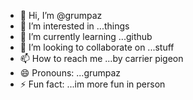 - 👋 Hi, I’m @grumpaz
- 👀 I’m interested in ...things
- 🌱 I’m currently learning ...github
- 💞️ I’m looking to collaborate on ...stuff
- 📫 How to reach me ...by carrier pigeon
- 😄 Pronouns: ...grumpaz
- ⚡ Fun fact: ...im more fun in person

<!---
grumpaz/grumpaz is a ✨ special ✨ repository because its `README.md` (this file) appears on your GitHub profile.
You can click the Preview link to take a look at your changes.
--->
